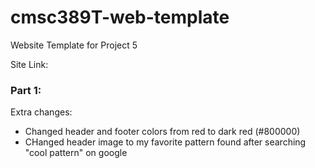 # cmsc389T-web-template

Website Template for Project 5

Site Link:

### Part 1:
Extra changes:
- Changed header and footer colors from red to dark red (#800000)
- CHanged header image to my favorite pattern found after searching "cool pattern" on google

